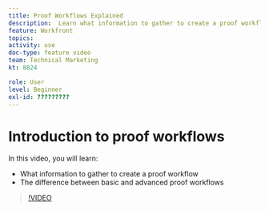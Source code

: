 ```yaml
---
title: Proof Workflows Explained
description:  Learn what information to gather to create a proof workflow and the difference between basic and advanced proof workflows in Adobe Workfront.
feature: Workfront
topics: 
activity: use
doc-type: feature video
team: Technical Marketing
kt: 8824

role: User
level: Beginner
exl-id: ?????????
---
```

# Introduction to proof workflows

In this video, you will learn:

* What information to gather to create a proof workflow
* The difference between basic and advanced proof workflows

>[!VIDEO](https://video.tv.adobe.com/v/335125/?quality=12)
